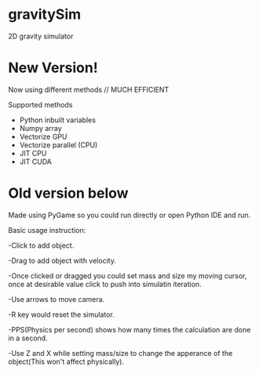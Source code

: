 # gravitySim
2D gravity simulator

# New Version!

Now using different methods // MUCH EFFICIENT

Supported methods
- Python inbuilt variables
- Numpy array
- Vectorize GPU
- Vectorize parallel (CPU)
- JIT CPU
- JIT CUDA


# Old version below

Made using PyGame so you could run directly or open Python IDE and run.

Basic usage instruction:

-Click to add object.

-Drag to add object with velocity.

-Once clicked or dragged you could set mass and size my moving cursor, once at desirable value click to push into simulatin iteration.

-Use arrows to move camera.

-R key would reset the simulator.

-PPS(Physics per second) shows how many times the calculation are done in a second.

-Use Z and X while setting mass/size to change the apperance of the object(This won't affect physically).

